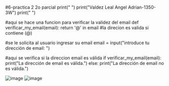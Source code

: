 #6-practica 2 2o parcial
print(" ")
print("Valdez Leal Angel Adrian-1350-3W")
print(" ")

#aqui se hace una funcion para verificar la validez del email
def verificar_my_email(email):
    return '@' in email  #la direcion es valida si contiene (@)

#se le solicita al usuario ingresar su email
email = input("introduce tu dirección de email: ")

#aqui se verifica si la direccion email es válida
if verificar_my_email(email):
    print("La dirección de email es válida.")
else:
    print("La dirección de email no es válida.")

![image](https://github.com/user-attachments/assets/ce52ab4d-76d6-47e6-aa0a-dfbe9d783362)
![image](https://github.com/user-attachments/assets/050749f7-eba9-4212-a48a-391f10c02e78)

